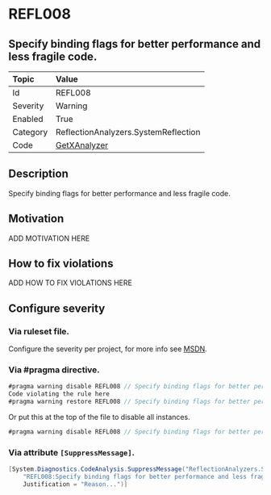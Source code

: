 # REFL008
## Specify binding flags for better performance and less fragile code.

| Topic    | Value
| :--      | :--
| Id       | REFL008
| Severity | Warning
| Enabled  | True
| Category | ReflectionAnalyzers.SystemReflection
| Code     | [GetXAnalyzer](https://github.com/DotNetAnalyzers/ReflectionAnalyzers/blob/master/ReflectionAnalyzers/NodeAnalzers/GetXAnalyzer.cs)

## Description

Specify binding flags for better performance and less fragile code.

## Motivation

ADD MOTIVATION HERE

## How to fix violations

ADD HOW TO FIX VIOLATIONS HERE

<!-- start generated config severity -->
## Configure severity

### Via ruleset file.

Configure the severity per project, for more info see [MSDN](https://msdn.microsoft.com/en-us/library/dd264949.aspx).

### Via #pragma directive.
```C#
#pragma warning disable REFL008 // Specify binding flags for better performance and less fragile code.
Code violating the rule here
#pragma warning restore REFL008 // Specify binding flags for better performance and less fragile code.
```

Or put this at the top of the file to disable all instances.
```C#
#pragma warning disable REFL008 // Specify binding flags for better performance and less fragile code.
```

### Via attribute `[SuppressMessage]`.

```C#
[System.Diagnostics.CodeAnalysis.SuppressMessage("ReflectionAnalyzers.SystemReflection", 
    "REFL008:Specify binding flags for better performance and less fragile code.", 
    Justification = "Reason...")]
```
<!-- end generated config severity -->